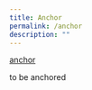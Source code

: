 ```yaml
---
title: Anchor
permalink: /anchor
description: ""
---
```

<a href="#blah">anchor</a>


<div id="blah">to be anchored</div>